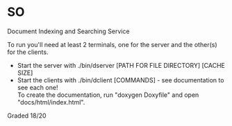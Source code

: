# SO
Document Indexing and Searching Service  
  
To run you'll need at least 2 terminals, one for the server and the other(s) for the clients.  
- Start the server with ./bin/dserver [PATH FOR FILE DIRECTORY] [CACHE SIZE]  
- Start the clients with ./bin/dclient [COMMANDS] - see documentation to see each one!  
To create the documentation, run "doxygen Doxyfile" and open "docs/html/index.html".  

Graded 18/20
